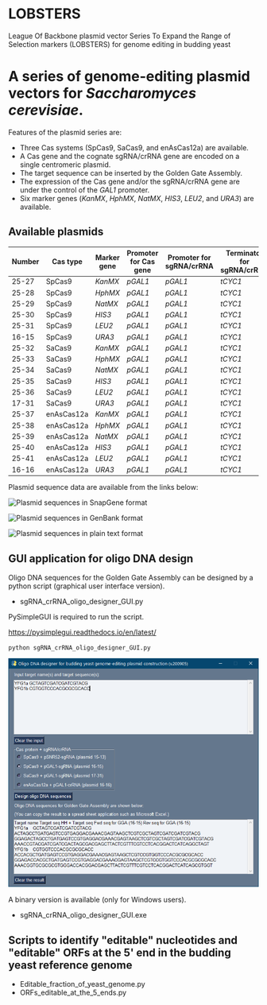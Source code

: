# LOBSTERS
League Of Backbone plasmid vector Series To Expand the Range of Selection markers  (LOBSTERS) for genome editing in budding yeast

# A series of genome-editing plasmid vectors for <I>Saccharomyces cerevisiae</I>.
Features of the plasmid series are:
- Three Cas systems (SpCas9, SaCas9, and enAsCas12a) are available.
- A Cas gene and the cognate sgRNA/crRNA gene are encoded on a single centromeric plasmid.
- The target sequence can be inserted by the Golden Gate Assembly.
- The expression of the Cas gene and/or the sgRNA/crRNA gene are under the control of the <I>GAL1</I> promoter.
- Six marker genes (<I>KanMX</I>, <I>HphMX</I>, <I>NatMX</I>, <I>HIS3</I>, <I>LEU2</I>, and <I>URA3</I>) are available.

## Available plasmids
|  Number  |  Cas type    |  Marker gene  |  Promoter for Cas gene  |  Promoter for sgRNA/crRNA  |  Terminator for sgRNA/crRNA  |  Plasmid type  |
| -------- | ------------ | ------------- | ----------------------- | -------------------------- | ---------------------------- | -------------- |
|  25-27   |  SpCas9      | <I>KanMX </I> |  <I> pGAL1 </I>         | <I> pGAL1 </I>             | <I> tCYC1 </I>               | Centromeric    |
|  25-28   |  SpCas9      | <I>HphMX </I> |  <I> pGAL1 </I>         | <I> pGAL1 </I>             | <I> tCYC1 </I>               | Centromeric    |
|  25-29   |  SpCas9      | <I>NatMX </I> |  <I> pGAL1 </I>         | <I> pGAL1 </I>             | <I> tCYC1 </I>               | Centromeric    |
|  25-30   |  SpCas9      | <I> HIS3 </I> |  <I> pGAL1 </I>         | <I> pGAL1 </I>             | <I> tCYC1 </I>               | Centromeric    |
|  25-31   |  SpCas9      | <I> LEU2 </I> |  <I> pGAL1 </I>         | <I> pGAL1 </I>             | <I> tCYC1 </I>               | Centromeric    |
|  16-15   |  SpCas9      | <I> URA3 </I> |  <I> pGAL1 </I>         | <I> pGAL1 </I>             | <I> tCYC1 </I>               | Centromeric    |
|  25-32   |  SaCas9      | <I>KanMX </I> |  <I> pGAL1 </I>         | <I> pGAL1 </I>             | <I> tCYC1 </I>               | Centromeric    |
|  25-33   |  SaCas9      | <I>HphMX </I> |  <I> pGAL1 </I>         | <I> pGAL1 </I>             | <I> tCYC1 </I>               | Centromeric    |
|  25-34   |  SaCas9      | <I>NatMX </I> |  <I> pGAL1 </I>         | <I> pGAL1 </I>             | <I> tCYC1 </I>               | Centromeric    |
|  25-35   |  SaCas9      | <I> HIS3 </I> |  <I> pGAL1 </I>         | <I> pGAL1 </I>             | <I> tCYC1 </I>               | Centromeric    |
|  25-36   |  SaCas9      | <I> LEU2 </I> |  <I> pGAL1 </I>         | <I> pGAL1 </I>             | <I> tCYC1 </I>               | Centromeric    |
|  17-31   |  SaCas9      | <I> URA3 </I> |  <I> pGAL1 </I>         | <I> pGAL1 </I>             | <I> tCYC1 </I>               | Centromeric    |
|  25-37   |  enAsCas12a  | <I>KanMX </I> |  <I> pGAL1 </I>         | <I> pGAL1 </I>             | <I> tCYC1 </I>               | Centromeric    |
|  25-38   |  enAsCas12a  | <I>HphMX </I> |  <I> pGAL1 </I>         | <I> pGAL1 </I>             | <I> tCYC1 </I>               | Centromeric    |
|  25-39   |  enAsCas12a  | <I>NatMX </I> |  <I> pGAL1 </I>         | <I> pGAL1 </I>             | <I> tCYC1 </I>               | Centromeric    |
|  25-40   |  enAsCas12a  | <I> HIS3 </I> |  <I> pGAL1 </I>         | <I> pGAL1 </I>             | <I> tCYC1 </I>               | Centromeric    |
|  25-41   |  enAsCas12a  | <I> LEU2 </I> |  <I> pGAL1 </I>         | <I> pGAL1 </I>             | <I> tCYC1 </I>               | Centromeric    |
|  16-16   |  enAsCas12a  | <I> URA3 </I> |  <I> pGAL1 </I>         | <I> pGAL1 </I>             | <I> tCYC1 </I>               | Centromeric    |

Plasmid sequence data are available from the links below:

![Plasmid sequences in SnapGene format](https://github.com/poccopen/Genome_editing_plasmid_for_budding_yeast/tree/master/Plasmid_sequence_files%20(SnapGene))

![Plasmid sequences in GenBank format](https://github.com/poccopen/Genome_editing_plasmid_for_budding_yeast/tree/master/Plasmid_sequence_files%20(GenBank))

![Plasmid sequences in plain text format](https://github.com/poccopen/Genome_editing_plasmid_for_budding_yeast/tree/master/Plasmid_sequence_files%20(Plain%20text))

## GUI application for oligo DNA design
Oligo DNA sequences for the Golden Gate Assembly can be designed by a python script (graphical user interface version).
- sgRNA_crRNA_oligo_designer_GUI.py

PySimpleGUI is required to run the script.

https://pysimplegui.readthedocs.io/en/latest/


```
python sgRNA_crRNA_oligo_designer_GUI.py
```

![GUI](https://github.com/poccopen/Genome_editing_plasmid_for_budding_yeast/blob/master/images/sgRNA_crRNA_designer_GUI.png)

A binary version is available (only for Windows users).
- sgRNA_crRNA_oligo_designer_GUI.exe


## Scripts to identify "editable" nucleotides and "editable" ORFs at the 5' end in the budding yeast reference genome
- Editable_fraction_of_yeast_genome.py
- ORFs_editable_at_the_5_ends.py
